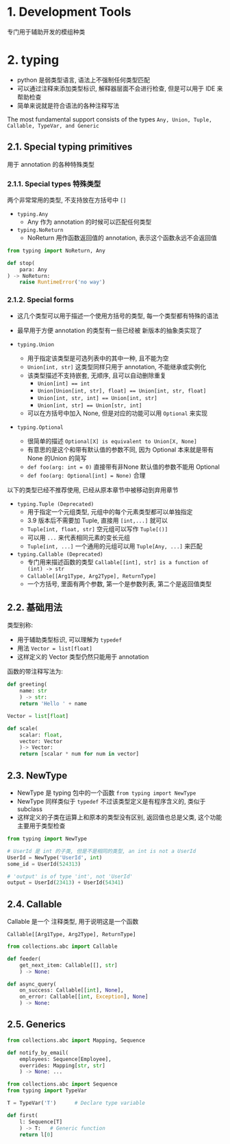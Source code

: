 # 1. Development Tools

专门用于辅助开发的模组种类 

# 2. typing

* python 是弱类型语言, 语法上不强制任何类型匹配
* 可以通过注释来添加类型标识, 解释器层面不会进行检查, 但是可以用于 IDE 来帮助检查
* 简单来说就是符合语法的各种注释写法

The most fundamental support consists of the types `Any, Union, Tuple, Callable, TypeVar, and Generic`

## 2.1. Special typing primitives

用于 annotation 的各种特殊类型 

### 2.1.1. Special types 特殊类型

两个非常常用的类型, 不支持放在方括号中 `[]`

* `typing.Any`
  * Any 作为 annotation 的时候可以匹配任何类型
* `typing.NoReturn`
  * NoReturn 用作函数返回值的 annotation, 表示这个函数永远不会返回值

```py
from typing import NoReturn, Any

def stop(
    para: Any
) -> NoReturn:
    raise RuntimeError('no way')
```

### 2.1.2. Special forms

* 这几个类型可以用于描述一个使用方括号的类型, 每一个类型都有特殊的语法
* 最早用于方便 annotation 的类型有一些已经被 新版本的抽象类实现了

* `typing.Union`
  * 用于指定该类型是可选列表中的其中一种, 且不能为空
  * `Union[int, str]` 这类型同样只用于 annotation, 不能继承或实例化
  * 该类型描述不支持嵌套, 无顺序, 且可以自动删除重复
    * `Union[int] == int`
    * `Union[Union[int, str], float] == Union[int, str, float]`
    * `Union[int, str, int] == Union[int, str]`
    * `Union[int, str] == Union[str, int]`
  * 可以在方括号中加入 None, 但是对应的功能可以用 `Optional` 来实现
* `typing.Optional`
  * 很简单的描述 `Optional[X] is equivalent to Union[X, None]`
  * 有意思的是这个和带有默认值的参数不同, 因为 Optional 本来就是带有 None 的Union 的简写
  * `def foo(arg: int = 0)` 直接带有非None 默认值的参数不能用 Optional
  * `def foo(arg: Optional[int] = None)` 合理





以下的类型已经不推荐使用, 已经从原本章节中被移动到弃用章节
* `typing.Tuple (Deprecated) `
  * 用于指定一个元组类型, 元组中的每个元素类型都可以单独指定
  * 3.9 版本后不需要加 Tuple, 直接用 `[int,...]` 就可以
  * `Tuple[int, float, str]`  空元组可以写作 `Tuple[()]`
  * 可以用 `...` 来代表相同元素的变长元组
  * `Tuple[int, ...]`  一个通用的元组可以用 `Tuple[Any, ...]` 来匹配
* `typing.Callable (Deprecated)`
  * 专门用来描述函数的类型 `Callable[[int], str] is a function of (int) -> str`
  * `Callable[[Arg1Type, Arg2Type], ReturnType]`
  * 一个方括号, 里面有两个参数, 第一个是参数列表, 第二个是返回值类型


## 2.2. 基础用法

类型别称:
* 用于辅助类型标识, 可以理解为 `typedef`
* 用法 `Vector = list[float]`
* 这样定义的 Vector 类型仍然只能用于 annotation 

函数的带注释写法为:

```py
def greeting(
    name: str
    ) -> str:
    return 'Hello ' + name

Vector = list[float]

def scale(
    scalar: float, 
    vector: Vector
    )-> Vector:
    return [scalar * num for num in vector]
```

## 2.3. NewType

* NewType 是 typing 包中的一个函数 `from typing import NewType`
* NewType 同样类似于 `typedef` 不过该类型定义是有程序含义的, 类似于 subclass
* 这样定义的子类在运算上和原本的类型没有区别, 返回值也总是父类, 这个功能主要用于类型检查


```py
from typing import NewType

# UserId 是 int 的子类, 但是不是相同的类型, an int is not a UserId
UserId = NewType('UserId', int)
some_id = UserId(524313)

# 'output' is of type 'int', not 'UserId'
output = UserId(23413) + UserId(54341)
```

## 2.4. Callable

Callable 是一个 注释类型, 用于说明这是一个函数

`Callable[[Arg1Type, Arg2Type], ReturnType]`

```py
from collections.abc import Callable

def feeder(
    get_next_item: Callable[[], str]
    ) -> None:

def async_query(
    on_success: Callable[[int], None],
    on_error: Callable[[int, Exception], None]
    ) -> None:
```

## 2.5. Generics

```py
from collections.abc import Mapping, Sequence

def notify_by_email(
    employees: Sequence[Employee],
    overrides: Mapping[str, str]
    ) -> None: ...

from collections.abc import Sequence
from typing import TypeVar

T = TypeVar('T')      # Declare type variable

def first(
    l: Sequence[T]
    ) -> T:   # Generic function
    return l[0]
```